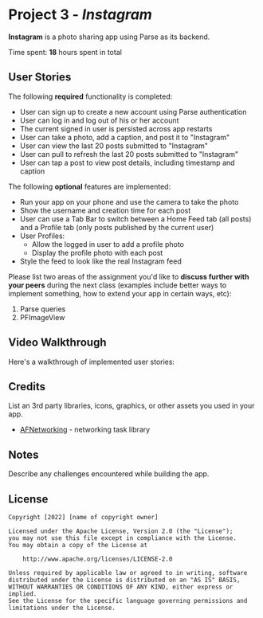 # Project 3 - *Instagram*

**Instagram** is a photo sharing app using Parse as its backend.

Time spent: **18** hours spent in total

## User Stories

The following **required** functionality is completed:

- User can sign up to create a new account using Parse authentication
- User can log in and log out of his or her account
- The current signed in user is persisted across app restarts
- User can take a photo, add a caption, and post it to "Instagram"
- User can view the last 20 posts submitted to "Instagram"
- User can pull to refresh the last 20 posts submitted to "Instagram"
- User can tap a post to view post details, including timestamp and caption

The following **optional** features are implemented:

- Run your app on your phone and use the camera to take the photo
- Show the username and creation time for each post
- User can use a Tab Bar to switch between a Home Feed tab (all posts) and a Profile tab (only posts published by the current user)
- User Profiles:
  - Allow the logged in user to add a profile photo
  - Display the profile photo with each post
- Style the feed to look like the real Instagram feed

Please list two areas of the assignment you'd like to **discuss further with your peers** during the next class (examples include better ways to implement something, how to extend your app in certain ways, etc):

1. Parse queries
2. PFImageView

## Video Walkthrough

Here's a walkthrough of implemented user stories:


## Credits

List an 3rd party libraries, icons, graphics, or other assets you used in your app.

- [AFNetworking](https://github.com/AFNetworking/AFNetworking) - networking task library

## Notes

Describe any challenges encountered while building the app.

## License

    Copyright [2022] [name of copyright owner]

    Licensed under the Apache License, Version 2.0 (the "License");
    you may not use this file except in compliance with the License.
    You may obtain a copy of the License at

        http://www.apache.org/licenses/LICENSE-2.0

    Unless required by applicable law or agreed to in writing, software
    distributed under the License is distributed on an "AS IS" BASIS,
    WITHOUT WARRANTIES OR CONDITIONS OF ANY KIND, either express or implied.
    See the License for the specific language governing permissions and
    limitations under the License.
